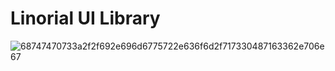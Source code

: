# Linorial UI Library

![68747470733a2f2f692e696d6775722e636f6d2f717330487163362e706e67](https://user-images.githubusercontent.com/101545758/185302909-d58c487a-4c20-486f-b603-5a1bdd8526bb.png)
